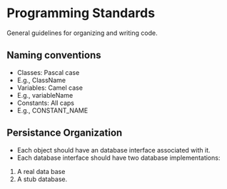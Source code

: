 # Programming Standards 
General guidelines for organizing and writing code. 

## Naming conventions 
* Classes: Pascal case
 *  E.g., ClassName
* Variables: Camel case
 *  E.g., variableName
* Constants: All caps 
 *  E.g., CONSTANT_NAME

## Persistance Organization
* Each object should have an database interface associated with it.
* Each database interface should have two database implementations: 
1. A real data base
2. A stub database. 

